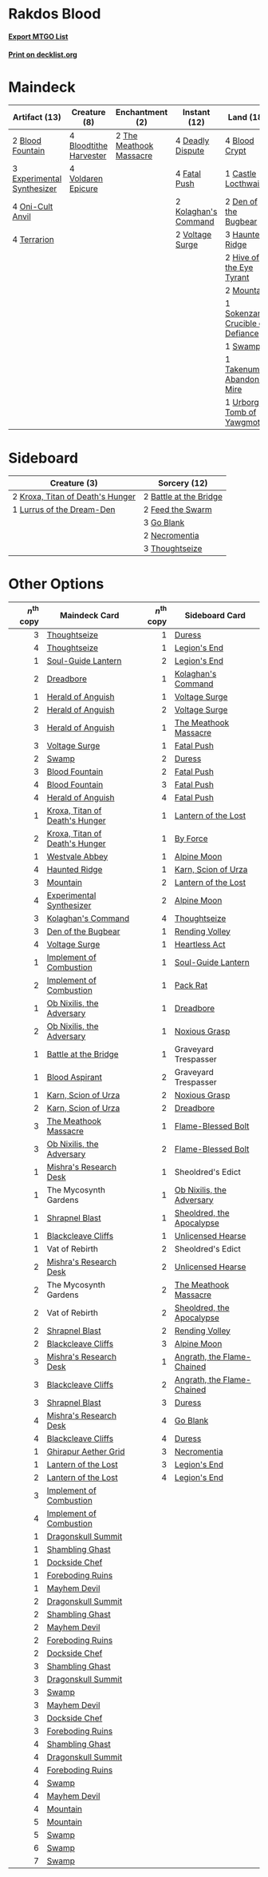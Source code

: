 # Rakdos Blood

#### [Export MTGO List](../collection/Rakdos%20Blood/Rakdos%20Blood.txt)
#### [Print on decklist.org](http://decklist.org/?deckmain=4%09Blightstep%20Pathway%0A4%09Blood%20Crypt%0A2%09Blood%20Fountain%0A4%09Bloodtithe%20Harvester%0A1%09Castle%20Locthwain%0A4%09Deadly%20Dispute%0A2%09Den%20of%20the%20Bugbear%0A1%09Dreadbore%0A3%09Experimental%20Synthesizer%0A4%09Fatal%20Push%0A3%09Haunted%20Ridge%0A2%09Hive%20of%20the%20Eye%20Tyrant%0A2%09Kolaghan's%20Command%0A2%09Mountain%0A4%09Oni-Cult%20Anvil%0A1%09Sokenzan,%20Crucible%20of%20Defiance%0A1%09Swamp%0A1%09Takenuma,%20Abandoned%20Mire%0A4%09Terrarion%0A2%09The%20Meathook%20Massacre%0A2%09Thoughtseize%0A1%09Urborg,%20Tomb%20of%20Yawgmoth%0A4%09Voldaren%20Epicure%0A2%09Voltage%20Surge&deckside=2%09Battle%20at%20the%20Bridge%0A2%09Feed%20the%20Swarm%0A3%09Go%20Blank%0A2%09Kroxa,%20Titan%20of%20Death's%20Hunger%0A1%09Lurrus%20of%20the%20Dream-Den%0A2%09Necromentia%0A3%09Thoughtseize)
# Maindeck

|                                            Artifact (13)                                            |                                          Creature (8)                                           |                                         Enchantment (2)                                          |                                         Instant (12)                                          |                                                 Land (18)                                                 |                                       Sorcery (3)                                       |    Unknown (4)     |
|-----------------------------------------------------------------------------------------------------|-------------------------------------------------------------------------------------------------|--------------------------------------------------------------------------------------------------|-----------------------------------------------------------------------------------------------|-----------------------------------------------------------------------------------------------------------|-----------------------------------------------------------------------------------------|--------------------|
|2 [Blood Fountain](http://gatherer.wizards.com/Pages/Card/Details.aspx?multiverseid=540939)          |4 [Bloodtithe Harvester](http://gatherer.wizards.com/Pages/Card/Details.aspx?multiverseid=541102)|2 [The Meathook Massacre](http://gatherer.wizards.com/Pages/Card/Details.aspx?multiverseid=534886)|4 [Deadly Dispute](http://gatherer.wizards.com/Pages/Card/Details.aspx?multiverseid=527381)    |4 [Blood Crypt](http://gatherer.wizards.com/Pages/Card/Details.aspx?multiverseid=97102)                    |1 [Dreadbore](http://gatherer.wizards.com/Pages/Card/Details.aspx?multiverseid=430622)   |4 Blightstep Pathway|
|3 [Experimental Synthesizer](http://gatherer.wizards.com/Pages/Card/Details.aspx?multiverseid=548440)|4 [Voldaren Epicure](http://gatherer.wizards.com/Pages/Card/Details.aspx?multiverseid=541041)    |                                                                                                  |4 [Fatal Push](http://gatherer.wizards.com/Pages/Card/Details.aspx?multiverseid=423724)        |1 [Castle Locthwain](http://gatherer.wizards.com/Pages/Card/Details.aspx?multiverseid=473203)              |2 [Thoughtseize](http://gatherer.wizards.com/Pages/Card/Details.aspx?multiverseid=438676)|                    |
|4 [Oni-Cult Anvil](http://gatherer.wizards.com/Pages/Card/Details.aspx?multiverseid=548543)          |                                                                                                 |                                                                                                  |2 [Kolaghan's Command](http://gatherer.wizards.com/Pages/Card/Details.aspx?multiverseid=394613)|2 [Den of the Bugbear](http://gatherer.wizards.com/Pages/Card/Details.aspx?multiverseid=527541)            |                                                                                         |                    |
|4 [Terrarion](http://gatherer.wizards.com/Pages/Card/Details.aspx?multiverseid=414508)               |                                                                                                 |                                                                                                  |2 [Voltage Surge](http://gatherer.wizards.com/Pages/Card/Details.aspx?multiverseid=548476)     |3 [Haunted Ridge](http://gatherer.wizards.com/Pages/Card/Details.aspx?multiverseid=535061)                 |                                                                                         |                    |
|                                                                                                     |                                                                                                 |                                                                                                  |                                                                                               |2 [Hive of the Eye Tyrant](http://gatherer.wizards.com/Pages/Card/Details.aspx?multiverseid=527545)        |                                                                                         |                    |
|                                                                                                     |                                                                                                 |                                                                                                  |                                                                                               |2 [Mountain](http://gatherer.wizards.com/Pages/Card/Details.aspx?multiverseid=439859)                      |                                                                                         |                    |
|                                                                                                     |                                                                                                 |                                                                                                  |                                                                                               |1 [Sokenzan, Crucible of Defiance](http://gatherer.wizards.com/Pages/Card/Details.aspx?multiverseid=548589)|                                                                                         |                    |
|                                                                                                     |                                                                                                 |                                                                                                  |                                                                                               |1 [Swamp](http://gatherer.wizards.com/Pages/Card/Details.aspx?multiverseid=439858)                         |                                                                                         |                    |
|                                                                                                     |                                                                                                 |                                                                                                  |                                                                                               |1 [Takenuma, Abandoned Mire](http://gatherer.wizards.com/Pages/Card/Details.aspx?multiverseid=548591)      |                                                                                         |                    |
|                                                                                                     |                                                                                                 |                                                                                                  |                                                                                               |1 [Urborg, Tomb of Yawgmoth](http://gatherer.wizards.com/Pages/Card/Details.aspx?multiverseid=383425)      |                                                                                         |                    |


# Sideboard

|                                               Creature (3)                                                |                                          Sorcery (12)                                           |
|-----------------------------------------------------------------------------------------------------------|-------------------------------------------------------------------------------------------------|
|2 [Kroxa, Titan of Death's Hunger](http://gatherer.wizards.com/Pages/Card/Details.aspx?multiverseid=476472)|2 [Battle at the Bridge](http://gatherer.wizards.com/Pages/Card/Details.aspx?multiverseid=423720)|
|1 [Lurrus of the Dream-Den](http://gatherer.wizards.com/Pages/Card/Details.aspx?multiverseid=479746)       |2 [Feed the Swarm](http://gatherer.wizards.com/Pages/Card/Details.aspx?multiverseid=491737)      |
|                                                                                                           |3 [Go Blank](http://gatherer.wizards.com/Pages/Card/Details.aspx?multiverseid=513549)            |
|                                                                                                           |2 [Necromentia](http://gatherer.wizards.com/Pages/Card/Details.aspx?multiverseid=485439)         |
|                                                                                                           |3 [Thoughtseize](http://gatherer.wizards.com/Pages/Card/Details.aspx?multiverseid=438676)        |


# Other Options

|*n*<sup>th</sup> copy|                                              Maindeck Card                                              |*n*<sup>th</sup> copy|                                           Sideboard Card                                            |
|--------------------:|---------------------------------------------------------------------------------------------------------|--------------------:|-----------------------------------------------------------------------------------------------------|
|                    3|[Thoughtseize](http://gatherer.wizards.com/Pages/Card/Details.aspx?multiverseid=438676)                  |                    1|[Duress](http://gatherer.wizards.com/Pages/Card/Details.aspx?multiverseid=14557)                     |
|                    4|[Thoughtseize](http://gatherer.wizards.com/Pages/Card/Details.aspx?multiverseid=438676)                  |                    1|[Legion's End](http://gatherer.wizards.com/Pages/Card/Details.aspx?multiverseid=466860)              |
|                    1|[Soul-Guide Lantern](http://gatherer.wizards.com/Pages/Card/Details.aspx?multiverseid=476488)            |                    2|[Legion's End](http://gatherer.wizards.com/Pages/Card/Details.aspx?multiverseid=466860)              |
|                    2|[Dreadbore](http://gatherer.wizards.com/Pages/Card/Details.aspx?multiverseid=430622)                     |                    1|[Kolaghan's Command](http://gatherer.wizards.com/Pages/Card/Details.aspx?multiverseid=394613)        |
|                    1|[Herald of Anguish](http://gatherer.wizards.com/Pages/Card/Details.aspx?multiverseid=423731)             |                    1|[Voltage Surge](http://gatherer.wizards.com/Pages/Card/Details.aspx?multiverseid=548476)             |
|                    2|[Herald of Anguish](http://gatherer.wizards.com/Pages/Card/Details.aspx?multiverseid=423731)             |                    2|[Voltage Surge](http://gatherer.wizards.com/Pages/Card/Details.aspx?multiverseid=548476)             |
|                    3|[Herald of Anguish](http://gatherer.wizards.com/Pages/Card/Details.aspx?multiverseid=423731)             |                    1|[The Meathook Massacre](http://gatherer.wizards.com/Pages/Card/Details.aspx?multiverseid=534886)     |
|                    3|[Voltage Surge](http://gatherer.wizards.com/Pages/Card/Details.aspx?multiverseid=548476)                 |                    1|[Fatal Push](http://gatherer.wizards.com/Pages/Card/Details.aspx?multiverseid=423724)                |
|                    2|[Swamp](http://gatherer.wizards.com/Pages/Card/Details.aspx?multiverseid=439858)                         |                    2|[Duress](http://gatherer.wizards.com/Pages/Card/Details.aspx?multiverseid=14557)                     |
|                    3|[Blood Fountain](http://gatherer.wizards.com/Pages/Card/Details.aspx?multiverseid=540939)                |                    2|[Fatal Push](http://gatherer.wizards.com/Pages/Card/Details.aspx?multiverseid=423724)                |
|                    4|[Blood Fountain](http://gatherer.wizards.com/Pages/Card/Details.aspx?multiverseid=540939)                |                    3|[Fatal Push](http://gatherer.wizards.com/Pages/Card/Details.aspx?multiverseid=423724)                |
|                    4|[Herald of Anguish](http://gatherer.wizards.com/Pages/Card/Details.aspx?multiverseid=423731)             |                    4|[Fatal Push](http://gatherer.wizards.com/Pages/Card/Details.aspx?multiverseid=423724)                |
|                    1|[Kroxa, Titan of Death's Hunger](http://gatherer.wizards.com/Pages/Card/Details.aspx?multiverseid=476472)|                    1|[Lantern of the Lost](http://gatherer.wizards.com/Pages/Card/Details.aspx?multiverseid=541135)       |
|                    2|[Kroxa, Titan of Death's Hunger](http://gatherer.wizards.com/Pages/Card/Details.aspx?multiverseid=476472)|                    1|[By Force](http://gatherer.wizards.com/Pages/Card/Details.aspx?multiverseid=426825)                  |
|                    1|[Westvale Abbey](http://gatherer.wizards.com/Pages/Card/Details.aspx?multiverseid=410049)                |                    1|[Alpine Moon](http://gatherer.wizards.com/Pages/Card/Details.aspx?multiverseid=447264)               |
|                    4|[Haunted Ridge](http://gatherer.wizards.com/Pages/Card/Details.aspx?multiverseid=535061)                 |                    1|[Karn, Scion of Urza](http://gatherer.wizards.com/Pages/Card/Details.aspx?multiverseid=442889)       |
|                    3|[Mountain](http://gatherer.wizards.com/Pages/Card/Details.aspx?multiverseid=439859)                      |                    2|[Lantern of the Lost](http://gatherer.wizards.com/Pages/Card/Details.aspx?multiverseid=541135)       |
|                    4|[Experimental Synthesizer](http://gatherer.wizards.com/Pages/Card/Details.aspx?multiverseid=548440)      |                    2|[Alpine Moon](http://gatherer.wizards.com/Pages/Card/Details.aspx?multiverseid=447264)               |
|                    3|[Kolaghan's Command](http://gatherer.wizards.com/Pages/Card/Details.aspx?multiverseid=394613)            |                    4|[Thoughtseize](http://gatherer.wizards.com/Pages/Card/Details.aspx?multiverseid=438676)              |
|                    3|[Den of the Bugbear](http://gatherer.wizards.com/Pages/Card/Details.aspx?multiverseid=527541)            |                    1|[Rending Volley](http://gatherer.wizards.com/Pages/Card/Details.aspx?multiverseid=394663)            |
|                    4|[Voltage Surge](http://gatherer.wizards.com/Pages/Card/Details.aspx?multiverseid=548476)                 |                    1|[Heartless Act](http://gatherer.wizards.com/Pages/Card/Details.aspx?multiverseid=479611)             |
|                    1|[Implement of Combustion](http://gatherer.wizards.com/Pages/Card/Details.aspx?multiverseid=423822)       |                    1|[Soul-Guide Lantern](http://gatherer.wizards.com/Pages/Card/Details.aspx?multiverseid=476488)        |
|                    2|[Implement of Combustion](http://gatherer.wizards.com/Pages/Card/Details.aspx?multiverseid=423822)       |                    1|[Pack Rat](http://gatherer.wizards.com/Pages/Card/Details.aspx?multiverseid=253624)                  |
|                    1|[Ob Nixilis, the Adversary](http://gatherer.wizards.com/Pages/Card/Details.aspx?multiverseid=555407)     |                    1|[Dreadbore](http://gatherer.wizards.com/Pages/Card/Details.aspx?multiverseid=430622)                 |
|                    2|[Ob Nixilis, the Adversary](http://gatherer.wizards.com/Pages/Card/Details.aspx?multiverseid=555407)     |                    1|[Noxious Grasp](http://gatherer.wizards.com/Pages/Card/Details.aspx?multiverseid=466864)             |
|                    1|[Battle at the Bridge](http://gatherer.wizards.com/Pages/Card/Details.aspx?multiverseid=423720)          |                    1|Graveyard Trespasser                                                                                 |
|                    1|[Blood Aspirant](http://gatherer.wizards.com/Pages/Card/Details.aspx?multiverseid=476379)                |                    2|Graveyard Trespasser                                                                                 |
|                    1|[Karn, Scion of Urza](http://gatherer.wizards.com/Pages/Card/Details.aspx?multiverseid=442889)           |                    2|[Noxious Grasp](http://gatherer.wizards.com/Pages/Card/Details.aspx?multiverseid=466864)             |
|                    2|[Karn, Scion of Urza](http://gatherer.wizards.com/Pages/Card/Details.aspx?multiverseid=442889)           |                    2|[Dreadbore](http://gatherer.wizards.com/Pages/Card/Details.aspx?multiverseid=430622)                 |
|                    3|[The Meathook Massacre](http://gatherer.wizards.com/Pages/Card/Details.aspx?multiverseid=534886)         |                    1|[Flame-Blessed Bolt](http://gatherer.wizards.com/Pages/Card/Details.aspx?multiverseid=541014)        |
|                    3|[Ob Nixilis, the Adversary](http://gatherer.wizards.com/Pages/Card/Details.aspx?multiverseid=555407)     |                    2|[Flame-Blessed Bolt](http://gatherer.wizards.com/Pages/Card/Details.aspx?multiverseid=541014)        |
|                    1|[Mishra's Research Desk](http://gatherer.wizards.com/Pages/Card/Details.aspx?multiverseid=583747)        |                    1|Sheoldred's Edict                                                                                    |
|                    1|The Mycosynth Gardens                                                                                    |                    1|[Ob Nixilis, the Adversary](http://gatherer.wizards.com/Pages/Card/Details.aspx?multiverseid=555407) |
|                    1|[Shrapnel Blast](http://gatherer.wizards.com/Pages/Card/Details.aspx?multiverseid=442784)                |                    1|[Sheoldred, the Apocalypse](http://gatherer.wizards.com/Pages/Card/Details.aspx?multiverseid=574587) |
|                    1|[Blackcleave Cliffs](http://gatherer.wizards.com/Pages/Card/Details.aspx?multiverseid=209401)            |                    1|[Unlicensed Hearse](http://gatherer.wizards.com/Pages/Card/Details.aspx?multiverseid=555447)         |
|                    1|Vat of Rebirth                                                                                           |                    2|Sheoldred's Edict                                                                                    |
|                    2|[Mishra's Research Desk](http://gatherer.wizards.com/Pages/Card/Details.aspx?multiverseid=583747)        |                    2|[Unlicensed Hearse](http://gatherer.wizards.com/Pages/Card/Details.aspx?multiverseid=555447)         |
|                    2|The Mycosynth Gardens                                                                                    |                    2|[The Meathook Massacre](http://gatherer.wizards.com/Pages/Card/Details.aspx?multiverseid=534886)     |
|                    2|Vat of Rebirth                                                                                           |                    2|[Sheoldred, the Apocalypse](http://gatherer.wizards.com/Pages/Card/Details.aspx?multiverseid=574587) |
|                    2|[Shrapnel Blast](http://gatherer.wizards.com/Pages/Card/Details.aspx?multiverseid=442784)                |                    2|[Rending Volley](http://gatherer.wizards.com/Pages/Card/Details.aspx?multiverseid=394663)            |
|                    2|[Blackcleave Cliffs](http://gatherer.wizards.com/Pages/Card/Details.aspx?multiverseid=209401)            |                    3|[Alpine Moon](http://gatherer.wizards.com/Pages/Card/Details.aspx?multiverseid=447264)               |
|                    3|[Mishra's Research Desk](http://gatherer.wizards.com/Pages/Card/Details.aspx?multiverseid=583747)        |                    1|[Angrath, the Flame-Chained](http://gatherer.wizards.com/Pages/Card/Details.aspx?multiverseid=439809)|
|                    3|[Blackcleave Cliffs](http://gatherer.wizards.com/Pages/Card/Details.aspx?multiverseid=209401)            |                    2|[Angrath, the Flame-Chained](http://gatherer.wizards.com/Pages/Card/Details.aspx?multiverseid=439809)|
|                    3|[Shrapnel Blast](http://gatherer.wizards.com/Pages/Card/Details.aspx?multiverseid=442784)                |                    3|[Duress](http://gatherer.wizards.com/Pages/Card/Details.aspx?multiverseid=14557)                     |
|                    4|[Mishra's Research Desk](http://gatherer.wizards.com/Pages/Card/Details.aspx?multiverseid=583747)        |                    4|[Go Blank](http://gatherer.wizards.com/Pages/Card/Details.aspx?multiverseid=513549)                  |
|                    4|[Blackcleave Cliffs](http://gatherer.wizards.com/Pages/Card/Details.aspx?multiverseid=209401)            |                    4|[Duress](http://gatherer.wizards.com/Pages/Card/Details.aspx?multiverseid=14557)                     |
|                    1|[Ghirapur Aether Grid](http://gatherer.wizards.com/Pages/Card/Details.aspx?multiverseid=398517)          |                    3|[Necromentia](http://gatherer.wizards.com/Pages/Card/Details.aspx?multiverseid=485439)               |
|                    1|[Lantern of the Lost](http://gatherer.wizards.com/Pages/Card/Details.aspx?multiverseid=541135)           |                    3|[Legion's End](http://gatherer.wizards.com/Pages/Card/Details.aspx?multiverseid=466860)              |
|                    2|[Lantern of the Lost](http://gatherer.wizards.com/Pages/Card/Details.aspx?multiverseid=541135)           |                    4|[Legion's End](http://gatherer.wizards.com/Pages/Card/Details.aspx?multiverseid=466860)              |
|                    3|[Implement of Combustion](http://gatherer.wizards.com/Pages/Card/Details.aspx?multiverseid=423822)       |                     |                                                                                                     |
|                    4|[Implement of Combustion](http://gatherer.wizards.com/Pages/Card/Details.aspx?multiverseid=423822)       |                     |                                                                                                     |
|                    1|[Dragonskull Summit](http://gatherer.wizards.com/Pages/Card/Details.aspx?multiverseid=420909)            |                     |                                                                                                     |
|                    1|[Shambling Ghast](http://gatherer.wizards.com/Pages/Card/Details.aspx?multiverseid=527406)               |                     |                                                                                                     |
|                    1|[Dockside Chef](http://gatherer.wizards.com/Pages/Card/Details.aspx?multiverseid=548391)                 |                     |                                                                                                     |
|                    1|[Foreboding Ruins](http://gatherer.wizards.com/Pages/Card/Details.aspx?multiverseid=410040)              |                     |                                                                                                     |
|                    1|[Mayhem Devil](http://gatherer.wizards.com/Pages/Card/Details.aspx?multiverseid=461131)                  |                     |                                                                                                     |
|                    2|[Dragonskull Summit](http://gatherer.wizards.com/Pages/Card/Details.aspx?multiverseid=420909)            |                     |                                                                                                     |
|                    2|[Shambling Ghast](http://gatherer.wizards.com/Pages/Card/Details.aspx?multiverseid=527406)               |                     |                                                                                                     |
|                    2|[Mayhem Devil](http://gatherer.wizards.com/Pages/Card/Details.aspx?multiverseid=461131)                  |                     |                                                                                                     |
|                    2|[Foreboding Ruins](http://gatherer.wizards.com/Pages/Card/Details.aspx?multiverseid=410040)              |                     |                                                                                                     |
|                    2|[Dockside Chef](http://gatherer.wizards.com/Pages/Card/Details.aspx?multiverseid=548391)                 |                     |                                                                                                     |
|                    3|[Shambling Ghast](http://gatherer.wizards.com/Pages/Card/Details.aspx?multiverseid=527406)               |                     |                                                                                                     |
|                    3|[Dragonskull Summit](http://gatherer.wizards.com/Pages/Card/Details.aspx?multiverseid=420909)            |                     |                                                                                                     |
|                    3|[Swamp](http://gatherer.wizards.com/Pages/Card/Details.aspx?multiverseid=439858)                         |                     |                                                                                                     |
|                    3|[Mayhem Devil](http://gatherer.wizards.com/Pages/Card/Details.aspx?multiverseid=461131)                  |                     |                                                                                                     |
|                    3|[Dockside Chef](http://gatherer.wizards.com/Pages/Card/Details.aspx?multiverseid=548391)                 |                     |                                                                                                     |
|                    3|[Foreboding Ruins](http://gatherer.wizards.com/Pages/Card/Details.aspx?multiverseid=410040)              |                     |                                                                                                     |
|                    4|[Shambling Ghast](http://gatherer.wizards.com/Pages/Card/Details.aspx?multiverseid=527406)               |                     |                                                                                                     |
|                    4|[Dragonskull Summit](http://gatherer.wizards.com/Pages/Card/Details.aspx?multiverseid=420909)            |                     |                                                                                                     |
|                    4|[Foreboding Ruins](http://gatherer.wizards.com/Pages/Card/Details.aspx?multiverseid=410040)              |                     |                                                                                                     |
|                    4|[Swamp](http://gatherer.wizards.com/Pages/Card/Details.aspx?multiverseid=439858)                         |                     |                                                                                                     |
|                    4|[Mayhem Devil](http://gatherer.wizards.com/Pages/Card/Details.aspx?multiverseid=461131)                  |                     |                                                                                                     |
|                    4|[Mountain](http://gatherer.wizards.com/Pages/Card/Details.aspx?multiverseid=439859)                      |                     |                                                                                                     |
|                    5|[Mountain](http://gatherer.wizards.com/Pages/Card/Details.aspx?multiverseid=439859)                      |                     |                                                                                                     |
|                    5|[Swamp](http://gatherer.wizards.com/Pages/Card/Details.aspx?multiverseid=439858)                         |                     |                                                                                                     |
|                    6|[Swamp](http://gatherer.wizards.com/Pages/Card/Details.aspx?multiverseid=439858)                         |                     |                                                                                                     |
|                    7|[Swamp](http://gatherer.wizards.com/Pages/Card/Details.aspx?multiverseid=439858)                         |                     |                                                                                                     |

